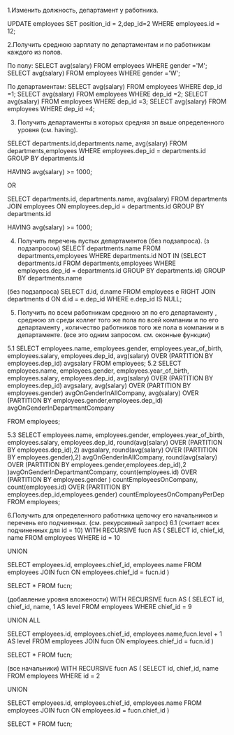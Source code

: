 1.Изменить должность, департамент у работника.

UPDATE employees SET position_id = 2,dep_id=2 WHERE employees.id = 12;

2.Получить среднюю зарплату по департаментам и по работникам каждого из полов.

По полу:
SELECT avg(salary) FROM employees WHERE gender ='M';
SELECT avg(salary) FROM employees WHERE gender ='W';

По департаментам:
SELECT avg(salary) FROM employees WHERE dep_id =1;
SELECT avg(salary) FROM employees WHERE dep_id =2;
SELECT avg(salary) FROM employees WHERE dep_id =3;
SELECT avg(salary) FROM employees WHERE dep_id =4;

3. Получить департаменты в которых средняя зп выше определенного уровня (см. having).

SELECT departments.id,departments.name, avg(salary)
FROM departments,employees
WHERE employees.dep_id = departments.id
GROUP BY departments.id

HAVING avg(salary) >= 1000;

OR

SELECT
  departments.id,
  departments.name,
  avg(salary)
FROM departments
  JOIN
  employees ON employees.dep_id = departments.id
GROUP BY departments.id

HAVING avg(salary) >= 1000;

4. Получить перечень пустых департаментов (без подзапроса).
(з подзапросом)
SELECT departments.name
FROM departments,employees
WHERE departments.id NOT IN (SELECT departments.id
                             FROM departments,employees
                             WHERE employees.dep_id = departments.id
                             GROUP BY departments.id)
GROUP BY departments.name

(без подзапроса)
SELECT d.id, d.name
FROM employees e  RIGHT JOIN  departments d ON d.id = e.dep_id
WHERE e.dep_id IS NULL;

5. Получить по всем работникам среднюю зп по его департаменту
, среднюю зп среди коллег того же пола по всей компании и по его департаменту
, количество работников того же пола в компании и в департаменте. 
(все это одним запросом. см. оконные функции)

5.1 SELECT employees.name,
      employees.gender,
      employees.year_of_birth,
      employees.salary,
      employees.dep_id,
      avg(salary) OVER (PARTITION BY employees.dep_id) avgsalary
    FROM employees;
5.2
SELECT employees.name,
  employees.gender,
  employees.year_of_birth,
  employees.salary,
  employees.dep_id,
  avg(salary) OVER (PARTITION BY employees.dep_id) avgsalary,
  avg(salary) OVER (PARTITION BY employees.gender) avgOnGenderInAllCompany,
  avg(salary) OVER (PARTITION BY employees.gender,employees.dep_id) avgOnGenderInDepartmantCompany
  
FROM employees;

5.3
SELECT employees.name,
  employees.gender,
  employees.year_of_birth,
  employees.salary,
  employees.dep_id,
  round(avg(salary) OVER (PARTITION BY employees.dep_id),2) avgsalary,
  round(avg(salary) OVER (PARTITION BY employees.gender),2) avgOnGenderInAllCompany,
  round(avg(salary) OVER (PARTITION BY employees.gender,employees.dep_id),2 )avgOnGenderInDepartmantCompany,
  count(employees.id) OVER (PARTITION BY employees.gender ) countEmployeesOnCompany,
  count(employees.id) OVER (PARTITION BY employees.dep_id,employees.gender) countEmployeesOnCompanyPerDep
FROM employees;


6.Получить для определенного работника цепочку его начальников
    и перечень его подчиенных. (см. рекурсивный запрос)
6.1
(считает всех подчиненных для  id = 10)
WITH RECURSIVE fucn AS (
  SELECT id, chief_id, name
  FROM employees
  WHERE id = 10

  UNION

  SELECT employees.id, employees.chief_id, employees.name
  FROM employees
    JOIN fucn
      ON employees.chief_id = fucn.id
)

SELECT * FROM fucn;

(добавление уровня вложености)
WITH RECURSIVE fucn AS (
  SELECT id, chief_id, name, 1 AS level
  FROM employees
  WHERE chief_id = 9

  UNION ALL

  SELECT employees.id, employees.chief_id, employees.name,fucn.level + 1 AS level
  FROM employees
    JOIN fucn
      ON employees.chief_id = fucn.id
)

SELECT * FROM fucn;

(все начальники)
WITH RECURSIVE fucn AS (
  SELECT id, chief_id, name
  FROM employees
  WHERE id = 2

  UNION

  SELECT employees.id, employees.chief_id, employees.name
  FROM employees
   JOIN fucn
      ON employees.id = fucn.chief_id
)

SELECT * FROM fucn;